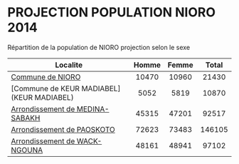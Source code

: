 # PROJECTION POPULATION NIORO 2014
	
Répartition de la population de NIORO projection selon le sexe
	
| Localite  | Homme | Femme | Total |
| --------- |:-----:|:-----:|:-----:|
| [Commune de NIORO](NIORO) | 10470 | 10960 | 21430 |
| [Commune de KEUR MADIABEL](KEUR MADIABEL) | 5052 | 5819 | 10870 |
| [Arrondissement de MEDINA-SABAKH](MEDINA-SABAKH) | 45315 | 47201 | 92517 |
| [Arrondissement de PAOSKOTO](PAOSKOTO) | 72623 | 73483 | 146105 |
| [Arrondissement de WACK-NGOUNA](WACK-NGOUNA) | 48161 | 48941 | 97102 |
